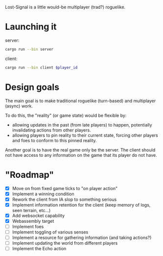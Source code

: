 Lost-Signal is a little would-be multiplayer (trad?) roguelike.

# Launching it

server:
```sh
cargo run --bin server
```

client:
```sh
cargo run --bin client $player_id
```

# Design goals

The main goal is to make traditional roguelike (turn-based) and multiplayer (async) work. 

To do this, the "reality" (or game state) would be flexible by:
- allowing updates in the past (from late players) to happen, potentially invalidating actions from other players. 
- allowing players to pin reality to their current state, forcing other players and foes to conform to this pinned reality.

Another goal is to have the real game only be the server. The client should not have access to any information on the game that its player do not have.

# "Roadmap"

- [x] Move on from fixed game ticks to "on player action"
- [x] Implement a winning condition
- [x] Rework the client from IA slop to something serious
- [x] Implement information retention for the client (keep memory of logs, seen terrain, etc...)
- [x] Add websocket capability
- [x] Webassembly target
- [ ] Implement foes
- [ ] Implement toggling of various senses
- [ ] Implement a resource for gathering information (and taking actions?)
- [ ] Implement updating the world from different players
- [ ] Implement the Echo action
